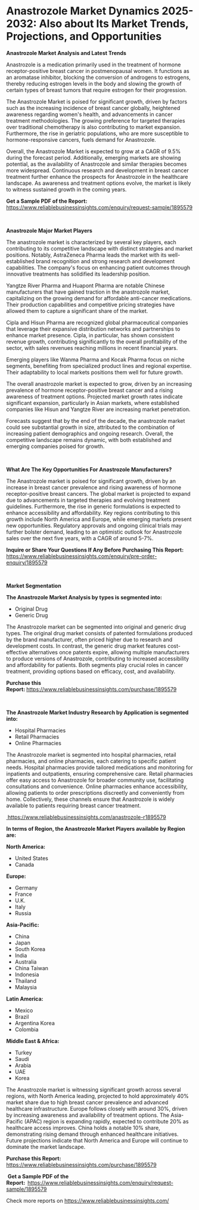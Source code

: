 <p><h1>Anastrozole Market Dynamics 2025-2032: Also about Its Market Trends, Projections, and Opportunities</h1></p><p><strong>Anastrozole Market Analysis and Latest Trends</strong></p>
<p><p>Anastrozole is a medication primarily used in the treatment of hormone receptor-positive breast cancer in postmenopausal women. It functions as an aromatase inhibitor, blocking the conversion of androgens to estrogens, thereby reducing estrogen levels in the body and slowing the growth of certain types of breast tumors that require estrogen for their progression.</p><p>The Anastrozole Market is poised for significant growth, driven by factors such as the increasing incidence of breast cancer globally, heightened awareness regarding women's health, and advancements in cancer treatment methodologies. The growing preference for targeted therapies over traditional chemotherapy is also contributing to market expansion. Furthermore, the rise in geriatric populations, who are more susceptible to hormone-responsive cancers, fuels demand for Anastrozole.</p><p>Overall, the Anastrozole Market is expected to grow at a CAGR of 9.5% during the forecast period. Additionally, emerging markets are showing potential, as the availability of Anastrozole and similar therapies becomes more widespread. Continuous research and development in breast cancer treatment further enhance the prospects for Anastrozole in the healthcare landscape. As awareness and treatment options evolve, the market is likely to witness sustained growth in the coming years.</p></p>
<p><strong>Get a Sample PDF of the Report:&nbsp;</strong> <a href="https://www.reliablebusinessinsights.com/enquiry/request-sample/1895579?utm_campaign=2779&utm_medium=2&utm_source=Github&utm_content=ia&utm_term=08032025&utm_id=anastrozole">https://www.reliablebusinessinsights.com/enquiry/request-sample/1895579</a></p>
<p>&nbsp;</p>
<p><strong>Anastrozole Major Market Players</strong></p>
<p><p>The anastrozole market is characterized by several key players, each contributing to its competitive landscape with distinct strategies and market positions. Notably, AstraZeneca Pharma leads the market with its well-established brand recognition and strong research and development capabilities. The company's focus on enhancing patient outcomes through innovative treatments has solidified its leadership position.</p><p>Yangtze River Pharma and Huapont Pharma are notable Chinese manufacturers that have gained traction in the anastrozole market, capitalizing on the growing demand for affordable anti-cancer medications. Their production capabilities and competitive pricing strategies have allowed them to capture a significant share of the market.</p><p>Cipla and Hisun Pharma are recognized global pharmaceutical companies that leverage their expansive distribution networks and partnerships to enhance market presence. Cipla, in particular, has shown consistent revenue growth, contributing significantly to the overall profitability of the sector, with sales revenues reaching millions in recent financial years.</p><p>Emerging players like Wanma Pharma and Kocak Pharma focus on niche segments, benefiting from specialized product lines and regional expertise. Their adaptability to local markets positions them well for future growth.</p><p>The overall anastrozole market is expected to grow, driven by an increasing prevalence of hormone receptor-positive breast cancer and a rising awareness of treatment options. Projected market growth rates indicate significant expansion, particularly in Asian markets, where established companies like Hisun and Yangtze River are increasing market penetration.</p><p>Forecasts suggest that by the end of the decade, the anastrozole market could see substantial growth in size, attributed to the combination of increasing patient demographics and ongoing research. Overall, the competitive landscape remains dynamic, with both established and emerging companies poised for growth.</p></p>
<p>&nbsp;</p>
<p><strong>What Are The Key Opportunities For Anastrozole Manufacturers?</strong></p>
<p><p>The Anastrozole market is poised for significant growth, driven by an increase in breast cancer prevalence and rising awareness of hormone receptor-positive breast cancers. The global market is projected to expand due to advancements in targeted therapies and evolving treatment guidelines. Furthermore, the rise in generic formulations is expected to enhance accessibility and affordability. Key regions contributing to this growth include North America and Europe, while emerging markets present new opportunities. Regulatory approvals and ongoing clinical trials may further bolster demand, leading to an optimistic outlook for Anastrozole sales over the next five years, with a CAGR of around 5-7%.</p></p>
<p><strong>Inquire or Share Your Questions If Any Before Purchasing This Report:</strong> <a href="https://www.reliablebusinessinsights.com/enquiry/pre-order-enquiry/1895579?utm_campaign=2779&utm_medium=2&utm_source=Github&utm_content=ia&utm_term=08032025&utm_id=anastrozole">https://www.reliablebusinessinsights.com/enquiry/pre-order-enquiry/1895579</a></p>
<p>&nbsp;</p>
<p><strong>Market Segmentation</strong></p>
<p><strong>The Anastrozole Market Analysis by types is segmented into:</strong></p>
<p><ul><li>Original Drug</li><li>Generic Drug</li></ul></p>
<p><p>The Anastrozole market can be segmented into original and generic drug types. The original drug market consists of patented formulations produced by the brand manufacturer, often priced higher due to research and development costs. In contrast, the generic drug market features cost-effective alternatives once patents expire, allowing multiple manufacturers to produce versions of Anastrozole, contributing to increased accessibility and affordability for patients. Both segments play crucial roles in cancer treatment, providing options based on efficacy, cost, and availability.</p></p>
<p><strong>Purchase this Report:&nbsp;</strong><a href="https://www.reliablebusinessinsights.com/purchase/1895579?utm_campaign=2779&utm_medium=2&utm_source=Github&utm_content=ia&utm_term=08032025&utm_id=anastrozole">https://www.reliablebusinessinsights.com/purchase/1895579</a></p>
<p>&nbsp;</p>
<p><strong>The Anastrozole Market Industry Research by Application is segmented into:</strong></p>
<p><ul><li>Hospital Pharmacies</li><li>Retail Pharmacies</li><li>Online Pharmacies</li></ul></p>
<p><p>The Anastrozole market is segmented into hospital pharmacies, retail pharmacies, and online pharmacies, each catering to specific patient needs. Hospital pharmacies provide tailored medications and monitoring for inpatients and outpatients, ensuring comprehensive care. Retail pharmacies offer easy access to Anastrozole for broader community use, facilitating consultations and convenience. Online pharmacies enhance accessibility, allowing patients to order prescriptions discreetly and conveniently from home. Collectively, these channels ensure that Anastrozole is widely available to patients requiring breast cancer treatment.</p></p>
<p><a href="https://www.reliablebusinessinsights.com/anastrozole-r1895579?utm_campaign=2779&utm_medium=2&utm_source=Github&utm_content=ia&utm_term=08032025&utm_id=anastrozole">&nbsp;https://www.reliablebusinessinsights.com/anastrozole-r1895579</a></p>
<p><strong>In terms of Region, the Anastrozole Market Players available by Region are:</strong></p>
<p>
    <p> <strong> North America: </strong>
        <ul>
            <li>United States</li>
            <li>Canada</li>
        </ul>
        </p> 
    <p> <strong> Europe: </strong>
        <ul>
            <li>Germany</li>
            <li>France</li>
            <li>U.K.</li>
            <li>Italy</li>
            <li>Russia</li>
        </ul>
        </p> 
    <p> <strong> Asia-Pacific: </strong>
        <ul>
            <li>China</li>
            <li>Japan</li>
            <li>South Korea</li>
            <li>India</li>
            <li>Australia</li>
            <li>China Taiwan</li>
            <li>Indonesia</li>
            <li>Thailand</li>
            <li>Malaysia</li>
        </ul>
        </p> 
    <p> <strong> Latin America: </strong>
        <ul>
            <li>Mexico</li>
            <li>Brazil</li>
            <li>Argentina Korea</li>
            <li>Colombia</li>
        </ul>
        </p> 
    <p> <strong> Middle East & Africa: </strong>
        <ul>
            <li>Turkey</li>
            <li>Saudi</li>
            <li>Arabia</li>
            <li>UAE</li>
            <li>Korea</li>
        </ul>
    </p>
    </p>
<p><p>The Anastrozole market is witnessing significant growth across several regions, with North America leading, projected to hold approximately 40% market share due to high breast cancer prevalence and advanced healthcare infrastructure. Europe follows closely with around 30%, driven by increasing awareness and availability of treatment options. The Asia-Pacific (APAC) region is expanding rapidly, expected to contribute 20% as healthcare access improves. China holds a notable 10% share, demonstrating rising demand through enhanced healthcare initiatives. Future projections indicate that North America and Europe will continue to dominate the market landscape.</p></p>
<p><strong>Purchase this Report: </strong><a href="https://www.reliablebusinessinsights.com/purchase/1895579?utm_campaign=2779&utm_medium=2&utm_source=Github&utm_content=ia&utm_term=08032025&utm_id=anastrozole">https://www.reliablebusinessinsights.com/purchase/1895579</a></p>
<p>&nbsp;<strong>Get a Sample PDF of the Report:&nbsp;&nbsp;</strong><a href="https://www.reliablebusinessinsights.com/enquiry/request-sample/1895579?utm_campaign=2779&utm_medium=2&utm_source=Github&utm_content=ia&utm_term=08032025&utm_id=anastrozole">https://www.reliablebusinessinsights.com/enquiry/request-sample/1895579</a></p>
<p><strong></strong></p>
<p>Check more reports on <a href="https://www.reliablebusinessinsights.com/?utm_campaign=2779&utm_medium=2&utm_source=Github&utm_content=ia&utm_term=08032025&utm_id=anastrozole">https://www.reliablebusinessinsights.com/</a></p>